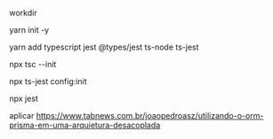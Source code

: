 workdir

yarn init -y

yarn add typescript jest @types/jest ts-node ts-jest

npx tsc --init

npx ts-jest config:init

npx jest

aplicar
https://www.tabnews.com.br/joaopedroasz/utilizando-o-orm-prisma-em-uma-arquietura-desacoplada
